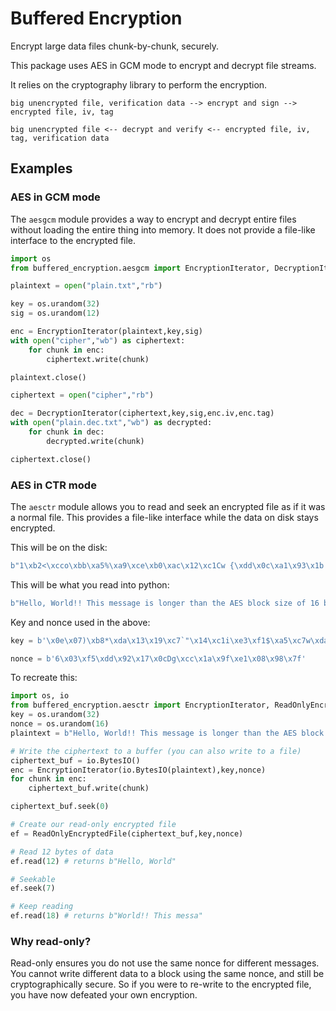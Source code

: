 Buffered Encryption
===================

Encrypt large data files chunk-by-chunk, securely.

This package uses AES in GCM mode to encrypt and decrypt file streams.

It relies on the cryptography library to perform the encryption.

```
big unencrypted file, verification data --> encrypt and sign --> encrypted file, iv, tag

big unencrypted file <-- decrypt and verify <-- encrypted file, iv, tag, verification data
```

Examples
--------

### AES in GCM mode

The `aesgcm` module provides a way to encrypt and decrypt entire files without loading the entire thing into memory. It does not provide a file-like interface to the encrypted file.

```python
import os
from buffered_encryption.aesgcm import EncryptionIterator, DecryptionIterator

plaintext = open("plain.txt","rb")

key = os.urandom(32)
sig = os.urandom(12)

enc = EncryptionIterator(plaintext,key,sig)
with open("cipher","wb") as ciphertext:
    for chunk in enc:
        ciphertext.write(chunk)

plaintext.close()

ciphertext = open("cipher","rb")

dec = DecryptionIterator(ciphertext,key,sig,enc.iv,enc.tag)
with open("plain.dec.txt","wb") as decrypted:
    for chunk in dec:
        decrypted.write(chunk)

ciphertext.close()
```

### AES in CTR mode

The `aesctr` module allows you to read and seek an encrypted file as if it was a normal file. This provides a file-like interface while the data on disk stays encrypted.

This will be on the disk:
```python
b"1\xb2<\xcco\xbb\xa5%\xa9\xce\xb0\xac\x12\xc1Cw {\xdd\x0c\xa1\x93\x1b'E=v4L\xb8\xb9\x0e\xd5\x90\x8d\xf3H \xeb\x99iX\xcf\xea\xfc\xac\x92\xe8\xff\xb3\xbbS\xcaM\xb2\xf3?\xdf\xd9\x80\xbf\xef\x06\xa2\xab\x977\xc0\xcc\x0f\xd6\xd6' ,"
```

This will be what you read into python:
```python
b"Hello, World!! This message is longer than the AES block size of 16 bytes!!"
```

Key and nonce used in the above:
```python
key = b'\x0e\x07)\xb8*\xda\x13\x19\xc7`"\x14\xc1i\xe3\xf1$\xa5\xc7w\xda\x1dU\t\x9c\x1f{\xf5tR\xa7b'

nonce = b'6\x03\xf5\xdd\x92\x17\x0cDg\xcc\x1a\x9f\xe1\x08\x98\x7f'

```

To recreate this:
```python
import os, io
from buffered_encryption.aesctr import EncryptionIterator, ReadOnlyEncryptedFile
key = os.urandom(32)
nonce = os.urandom(16)
plaintext = b"Hello, World!! This message is longer than the AES block size of 16 bytes!!"

# Write the ciphertext to a buffer (you can also write to a file)
ciphertext_buf = io.BytesIO()
enc = EncryptionIterator(io.BytesIO(plaintext),key,nonce)
for chunk in enc:
    ciphertext_buf.write(chunk)

ciphertext_buf.seek(0)

# Create our read-only encrypted file
ef = ReadOnlyEncryptedFile(ciphertext_buf,key,nonce)

# Read 12 bytes of data
ef.read(12) # returns b"Hello, World"

# Seekable
ef.seek(7)

# Keep reading
ef.read(18) # returns b"World!! This messa"
```

### Why read-only?

Read-only ensures you do not use the same nonce for different messages. You cannot write different data to a block using the same nonce, and still be cryptographically secure. So if you were to re-write to the encrypted file, you have now defeated your own encryption.